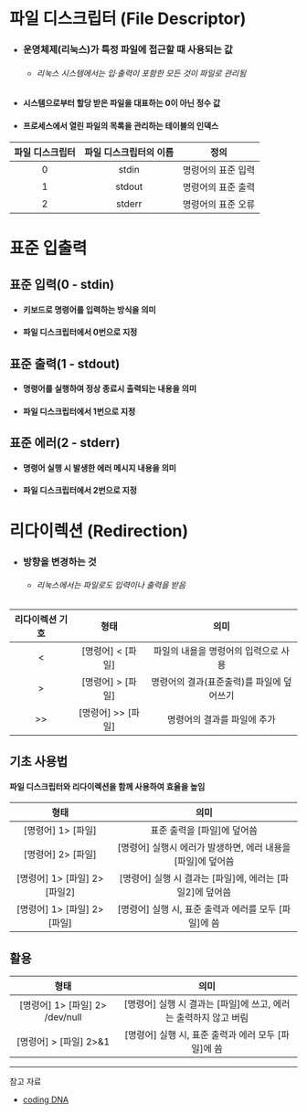 # 파일 디스크립터 (File Descriptor)
* ### 운영체제(리눅스)가 특정 파일에 접근할 때 사용되는 값
  * ###### 리눅스 시스템에서는 입·출력이 포함한 모든 것이 파일로 관리됨
* #### 시스템으로부터 할당 받은 파일을 대표하는 0이 아닌 정수 값
* #### 프로세스에서 열린 파일의 목록을 관리하는 테이블의 인덱스

|파일 디스크립터| 파일 디스크립터의 이름 |     정의     |
|:---:|:------------:|:----------:|
|0|stdin| 명령어의 표준 입력 |
|1|stdout| 명령어의 표준 출력 |
|2|stderr| 명령어의 표준 오류 |

# 표준 입출력
## 표준 입력(0 - stdin)
* #### 키보드로 명령어를 입력하는 방식을 의미
* #### 파일 디스크립터에서 0번으로 지정

## 표준 출력(1 - stdout)
* #### 명령어를 실행하여 정상 종료시 출력되는 내용을 의미
* #### 파일 디스크립터에서 1번으로 지정

## 표준 에러(2 - stderr)
* #### 명령어 실행 시 발생한 에러 메시지 내용을 의미
* #### 파일 디스크립터에서 2번으로 지정

# 리다이렉션 (Redirection)
* ### 방향을 변경하는 것
  * ###### 리눅스에서는 파일로도 입력이나 출력을 받음

| 리다이렉션 기호 |형태|의미|
|:---:|:---:|:---:|
|    <     |[명령어] < [파일]|파일의 내욜을 명령어의 입력으로 사용|
|    >     |[명령어] > [파일]|명령어의 결과(표준출력)를 파일에 덮어쓰기|
|    >>    |[명령어] >> [파일]|명령어의 결과를 파일에 추가|

## 기초 사용법
#### 파일 디스크립터와 리다이렉션을 함께 사용하여 효율을 높임
|형태|의미|
|:---:|:---:|
|[명령어] 1> [파일]|표준 출력을 [파일]에 덮어씀|
|[명령어] 2> [파일]|[명령어] 실행시 에러가 발생하면, 에러 내용을 [파일]에 덮어씀|
|[명령어] 1> [파일] 2> [파일2]|[명령어] 실행 시 결과는 [파일]에, 에러는 [파일2]에 덮어씀|
|[명령어] 1> [파일] 2> [파일]|[명령어] 실행 시, 표준 출력과 에러를 모두 [파일]에 씀|

## 활용
|형태|의미|
|:---:|:---:|
|[명령어] 1> [파일] 2> /dev/null|[명령어] 실행 시 결과는 [파일]에 쓰고, 에러는 출력하지 않고 버림|
|[명령어] > [파일] 2>&1|[명령어] 실행 시, 표준 출력과 에러 모두 [파일]에 씀|

<hr/>

참고 자료
* [coding DNA](https://bio-info.tistory.com/87)